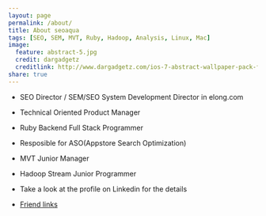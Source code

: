 ```yaml
---
layout: page
permalink: /about/
title: About seoaqua
tags: [SEO, SEM, MVT, Ruby, Hadoop, Analysis, Linux, Mac]
image:
  feature: abstract-5.jpg
  credit: dargadgetz
  creditlink: http://www.dargadgetz.com/ios-7-abstract-wallpaper-pack-for-iphone-5-and-ipod-touch-retina/
share: true
---
```


* SEO Director / SEM/SEO System Development Director in elong.com
* Technical Oriented Product Manager
* Ruby Backend Full Stack Programmer
* Resposible for ASO(Appstore Search Optimization)
* MVT Junior Manager
* Hadoop Stream Junior Programmer
* Take a look at the profile on Linkedin for the details

* [Friend links](/links/)